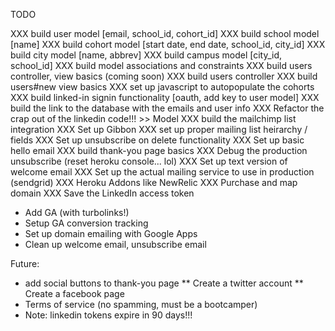 TODO

XXX build user model [email, school_id, cohort_id]
XXX build school model [name]
XXX build cohort model [start date, end date, school_id, city_id]
XXX build city model [name, abbrev]
XXX build campus model [city_id, school_id]
XXX build model associations and constraints
XXX build users controller, view basics (coming soon)
XXX build users controller
XXX build users#new view basics
XXX set up javascript to autopopulate the cohorts
XXX build linked-in signin functionality [oauth, add key to user model]
XXX build the link to the database with the emails and user info
XXX Refactor the crap out of the linkedin code!!! >> Model
XXX build the mailchimp list integration
XXX Set up Gibbon
XXX set up proper mailing list heirarchy / fields
XXX Set up unsubscribe on delete functionality
XXX Set up basic hello email
XXX build thank-you page basics
XXX Debug the production unsubscribe (reset heroku console... lol)
XXX Set up text version of welcome email
XXX Set up the actual mailing service to use in production (sendgrid)
XXX Heroku Addons like NewRelic
XXX Purchase and map domain
XXX Save the LinkedIn access token
* Add GA (with turbolinks!)
* Setup GA conversion tracking
* Set up domain emailing with Google Apps
* Clean up welcome email, unsubscribe email

Future:
* add social buttons to thank-you page
  ** Create a twitter account
  ** Create a facebook page
* Terms of service (no spamming, must be a bootcamper)
* Note: linkedin tokens expire in 90 days!!!